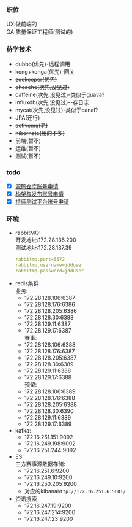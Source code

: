 ### 职位
UX:做前端的  
QA:质量保证工程师(测试的)  

### 待学技术  
* dubbo(优先)-远程调用
* kong+konga(优先)-网关
* ~~zookeeper(优先)~~
* ~~ehcache(次先,没见过)~~
* caffeine(次先,没见过)-类似于guava?
* influxdb(次先,没见过)--存日志
* mycat(次先,没见过)-类似于canal?
* JPA(还行)
* ~~activemq(老)~~
* ~~hibernate(用的不多)~~
* 前端(暂不)
* 运维(暂不)
* 测试(暂不)

### todo
* [x] [源码仓库账号申请](http://git.jiangduoduo.com)  
* [x] [构架与发布账号申请](http://haier.jddops.com/dashboard)
* [x] [持续测试平台账号申请](http://172.28.136.93:8081/)

### 环境  
* rabbitMQ:  
  开发地址:172.28.136.200  
  测试地址:172.28.137.39  
  ```yml
  rabbitmq.port=5672  
  rabbitmq.username=jdduser
  rabbitmq.password=jdduser
  ```
* redis集群  
  业务:  
  * 172.28.128.106:6387
  * 172.28.128.176:6386
  * 172.28.128.205:6386
  * 172.28.128.30:6388
  * 172.28.129.11:6387
  * 172.28.129.17:6387  
  赛事:  
  * 172.28.128.106:6388
  * 172.28.128.176:6387
  * 172.28.128.205:6387
  * 172.28.128.30:6389
  * 172.28.129.11:6388
  * 172.28.129.17:6388  
  预留:  
  * 172.28.128.106:6389
  * 172.28.128.176:6388
  * 172.28.128.205:6388
  * 172.28.128.30:6390
  * 172.28.129.11:6389
  * 172.28.129.17:6389
* kafka:  
  * 172.16.251.151:9092
  * 172.16.249.198:9092
  * 172.16.251.244:9092
* ES:  
  三方赛事源数据存储:  
  * 172.16.251.6:9200
  * 172.16.249.10:9200
  * 172.16.250.205:9200
  * 对应的kibana`http://172.16.251.6:5601/`  
* 资讯搜索
  * 172.16.247.19:9200
  * 172.16.247.214:9200
  * 172.16.247.23:9200


